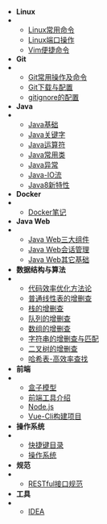 
* **Linux**
* * [Linux常用命令](计算机基础/Linux/Linux常用命令)
  * [Linux端口操作](计算机基础/Linux/Linux端口操作)
  * [Vim便捷命令](计算机基础/Linux/Vim便捷命令)
* **Git**
* * [Git常用操作及命令](其它/编码实践/Git/Git常用命令)
  * [Git下载与配置](其它/编码实践/Git/Git下载和配置)
  * [gitignore的配置](其它/编码实践/Git/gitignore的配置)
* **Java**
* * [Java基础](Java/Java基础/Java基础)
  * [Java关键字](Java/Java基础/Java关键字)
  * [Java运算符](Java/Java基础/Java运算符)
  * [Java常用类](Java/Java基础/Java常用类)
  * [Java异常](Java/Java基础/Java异常)
  * [Java-IO流](Java/Java基础/IO流)
  * [Java8新特性](Java/Java基础/Java8新特性)
* **Docker**
* * [Docker笔记](其它/编码实践/Docker/Docker笔记)
* **Java Web**
* * [Java Web三大组件](Java/JavaWeb/JavaWeb三大组件)
  * [Java Web会话管理](Java/JavaWeb/JavaWeb会话管理)
  * [Java Web其它基础](Java/JavaWeb/JavaWeb其它基础知识)
* **数据结构与算法**
* * [代码效率优化方法论](数据结构与算法/基础/代码效率优化方法论)
  * [普通线性表的增删查](数据结构与算法/基础/普通线性表的增删查)
  * [栈的增删查](数据结构与算法/基础/栈的增删查)
  * [队列的增删查](数据结构与算法/基础/队列的增删查)
  * [数组的增删查](数据结构与算法/基础/数组的增删查)
  * [字符串的增删查与匹配](数据结构与算法/基础/字符串增删查与匹配)
  * [二叉树的增删查](数据结构与算法/基础/二叉树的增删查)
  * [哈希表-高效率查找](数据结构与算法/基础/哈希表-高效率查找)
* **前端**
* * [盒子模型](前端/盒子模型)
  * [前端工具介绍](前端/基础工具介绍)
  * [Node.js](前端/nodeJS)
  * [Vue-Cli构建项目](前端/vue-cli构建项目)
* **操作系统**
* * [快捷键目录](计算机基础/操作系统基础/快捷键目录)
  * [操作系统](计算机基础/操作系统基础/操作系统)
* **规范**
* * [RESTful接口规范](其它/编码实践/规范/RESTful接口规范)
* **工具**
* * [IDEA](其它/编码实践/工具/IDEA)
